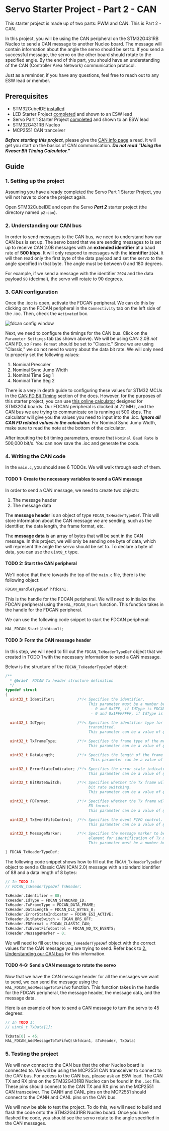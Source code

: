 # Servo Starter Project - Part 2 - CAN

This starter project is made up of two parts: PWM and CAN. This is Part 2 - CAN.

In this project, you will be using the CAN peripheral on the STM32G431RB Nucleo to send a CAN
message to another Nucleo board. The message will contain information about the angle the servo
should be set to. If you send a successful message, the servo on the other board should rotate to
the specified angle. By the end of this part, you should have an understanding of the CAN
(Controller Area Network) communication protocol.

Just as a reminder, if you have any questions, feel free to reach out to any ESW lead or member.

## Prerequisites

* STM32CubeIDE [installed](../../stm32cubeide/index.md)
* LED Starter Project [completed](../led/index.md) and shown to an ESW lead
* Servo Part 1 Starter Project [completed](part1-pwm.md) and shown to an ESW lead
* STM32G431RB Nucleo
* MCP2551 CAN tranceiver

***Before starting this project***, please give the [CAN info page](../../../info/communication-protocols/index.md#can)
a read. It will get you start on the basics of CAN communication. ***Do not read "Using the Kvaser Bit Timing Calculator."***

## Guide

### 1. Setting up the project
Assuming you have already completed the Servo Part 1 Starter Project, you will not have to clone
the project again.

Open STM32CubeIDE and open the Servo ***Part 2*** starter project (the directory named `p2-can`).

### 2. Understanding our CAN bus

In order to send messages to the CAN bus, we need to understand how our CAN bus is set up. The
servo board that we are sending messages to is set up to receive CAN 2.0B messages with an
**extended identifier** at a baud rate of **500 kbps**. It will only respond to messages with the
**identifier `2024`**. It will then read only the first byte of the data payload and set the servo
to the angle specified in that byte. The angle must be between 0 and 180 degrees.

For example, if we send a message with the identifier `2024` and the data payload `90` (decimal),
the servo will rotate to 90 degrees.

### 3. CAN configuration

Once the .ioc is open, activate the FDCAN peripheral. We can do this by clicking on the FDCAN
peripheral in the `Connectivity` tab on the left side of the .ioc. Then, check the `Activated` box.

![fdcan config window](fdcan-config.webp)

Next, we need to configure the timings for the CAN bus. Click on the `Parameter Settings` tab
(as shown above). We will be using CAN 2.0B *not* CAN FD, so `Frame Format` should be set to
"Classic." Since we are using "Classic," we do not need to worry about the data bit rate. We will
only need to properly set the following values:

1. Nominal Prescaler
2. Nominal Sync Jump Width
3. Nominal Time Seg 1
4. Nominal Time Seg 2

There is a very in depth guide to configuring these values for STM32 MCUs in the
[CAN FD Bit Timing](../../../info/communication-protocols/index.md#can-bit-timing) section of the
docs. However, for the purposes of this starter project, you can use [this online calculator](https://phryniszak.github.io/stm32g-fdcan/)
designed for STM32G4 boards. Our FDCAN peripheral is clocked at 72 MHz, and the CAN bus we are
trying to communicate on is running at 500 kbps. The calculator will give you the values you need
to input into the .ioc. ***Ignore all CAN FD related values in the calculator.*** For Nominal Sync
Jump Width, make sure to read the note at the bottom of the calculator.

After inputting the bit timing parameters, ensure that `Nominal Baud Rate` is 500,000 bit/s.
You can now save the .ioc and generate the code.

### 4. Writing the CAN code

In the `main.c`, you should see 6 TODOs. We will walk through each of them.

#### TODO 1: Create the necessary variables to send a CAN message
In order to send a CAN message, we need to create two objects:

1. The message header
2. The message data

The **message header** is an object of type `FDCAN_TxHeaderTypeDef`. This will store information about
the CAN message we are sending, such as the identifier, the data length, the frame format, etc.

The **message data** is an array of bytes that will be sent in the CAN message. In this project, we
will only be sending one byte of data, which will represent the angle the servo should be set to.
To declare a byte of data, you can use the `uint8_t` type.

#### TODO 2: Start the CAN peripheral

We'll notice that there towards the top of the `main.c` file, there is the following object:

```c
FDCAN_HandleTypeDef hfdcan1;
```

This is the handle for the FDCAN peripheral. We will need to initialize the FDCAN peripheral
using the `HAL_FDCAN_Start` function. This function takes in the handle for the FDCAN peripheral.

We can use the following code snippet to start the FDCAN peripheral:

```c
HAL_FDCAN_Start(&hfdcan1);
```

#### TODO 3: Form the CAN message header

In this step, we will need to fill out the `FDCAN_TxHeaderTypeDef` object that we created in TODO 1
with the necessary information to send a CAN message.

Below is the structure of the `FDCAN_TxHeaderTypeDef` object:

```c
/**
  * @brief  FDCAN Tx header structure definition
  */
typedef struct
{
  uint32_t Identifier;          /*!< Specifies the identifier.
                                     This parameter must be a number between:
                                      - 0 and 0x7FF, if IdType is FDCAN_STANDARD_ID
                                      - 0 and 0x1FFFFFFF, if IdType is FDCAN_EXTENDED_ID               */

  uint32_t IdType;              /*!< Specifies the identifier type for the message that will be
                                     transmitted.
                                     This parameter can be a value of @ref FDCAN_id_type               */

  uint32_t TxFrameType;         /*!< Specifies the frame type of the message that will be transmitted.
                                     This parameter can be a value of @ref FDCAN_frame_type            */

  uint32_t DataLength;          /*!< Specifies the length of the frame that will be transmitted.
                                      This parameter can be a value of @ref FDCAN_data_length_code     */

  uint32_t ErrorStateIndicator; /*!< Specifies the error state indicator.
                                     This parameter can be a value of @ref FDCAN_error_state_indicator */

  uint32_t BitRateSwitch;       /*!< Specifies whether the Tx frame will be transmitted with or without
                                     bit rate switching.
                                     This parameter can be a value of @ref FDCAN_bit_rate_switching    */

  uint32_t FDFormat;            /*!< Specifies whether the Tx frame will be transmitted in classic or
                                     FD format.
                                     This parameter can be a value of @ref FDCAN_format                */

  uint32_t TxEventFifoControl;  /*!< Specifies the event FIFO control.
                                     This parameter can be a value of @ref FDCAN_EFC                   */

  uint32_t MessageMarker;       /*!< Specifies the message marker to be copied into Tx Event FIFO
                                     element for identification of Tx message status.
                                     This parameter must be a number between 0 and 0xFF                */

} FDCAN_TxHeaderTypeDef;
```

The following code snippet shows how to fill out the `FDCAN_TxHeaderTypeDef` object to send a
Classic CAN (CAN 2.0) message with a standard identifier of 88 and a data length of 8 bytes:

```c
// In TODO 1:
// FDCAN_TxHeaderTypeDef TxHeader;

TxHeader.Identifier = 88;
TxHeader.IdType = FDCAN_STANDARD_ID;
TxHeader.TxFrameType = FDCAN_DATA_FRAME;
TxHeader.DataLength = FDCAN_DLC_BYTES_8;
TxHeader.ErrorStateIndicator = FDCAN_ESI_ACTIVE;
TxHeader.BitRateSwitch = FDCAN_BRS_OFF;
TxHeader.FDFormat = FDCAN_CLASSIC_CAN;
TxHeader.TxEventFifoControl = FDCAN_NO_TX_EVENTS;
TxHeader.MessageMarker = 0;
```

We will need to fill out the `FDCAN_TxHeaderTypeDef` object with the correct values for the CAN
message you are trying to send. Refer back to [2. Understanding our CAN bus](#2-understanding-our-can-bus)
for this information.

#### TODO 4-6: Send a CAN message to rotate the servo
Now that we have the CAN message header for all the messages we want to send, we can send the
message using the `HAL_FDCAN_AddMessageToTxFifoQ` function. This function takes in the handle for
the FDCAN peripheral, the message header, the message data, and the message data.

Here is an example of how to send a CAN message to turn the servo to 45 degrees:

```c
// In TODO 1:
// uint8_t TxData[1];

TxData[0] = 45;
HAL_FDCAN_AddMessageToTxFifoQ(&hfdcan1, &TxHeader, TxData)
```

### 5. Testing the project
We will now connect to the CAN bus that the other Nucleo board is connected to. We will be using
the MCP2551 CAN transceiver to connect to the CAN bus. For access to the CAN bus, please ask an ESW
lead. The CAN TX and RX pins on the STM32G431RB Nucleo can be found in the `.ioc` file. These pins
should connect to the CAN TX and RX pins on the MCP2551 CAN transceiver. The CANH and CANL pins on
the MCP2551 should connect to the CANH and CANL pins on the CAN bus.

We will now be able to test the project. To do this, we will need to build and flash the code
onto the STM32G431RB Nucleo board. Once you have flashed the code, you should see the servo
rotate to the angle specified in the CAN messages.

